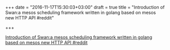 +++
date = "2016-11-17T15:30:03+03:00"
draft = true
title = "Introduction of Swan:a mesos scheduling framework written in golang based on mesos new HTTP API  #reddit"

+++

<p><a href="https://t.co/qKGLil6gRH">Introduction of Swan:a mesos scheduling framework written in golang based on mesos new HTTP API  #reddit</a></p>
